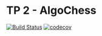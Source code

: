 # TP 2 - AlgoChess

[![Build Status](https://travis-ci.org/jpdicomo/TP2-algo3.svg?branch=master)](https://travis-ci.org/jpdicomo/TP2-algo3) [![codecov](https://img.shields.io/codecov/c/github/dwyl/hapi-auth-jwt2.svg?maxAge=2592000)](https://codecov.io/gh/jpdicomo/TP2-algo3)
